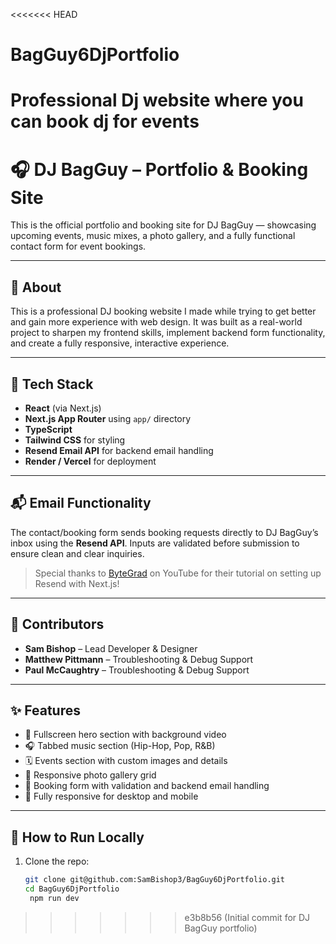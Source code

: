 <<<<<<< HEAD
# BagGuy6DjPortfolio
Professional Dj website where you can book dj for events 
=======
# 🎧 DJ BagGuy – Portfolio & Booking Site

This is the official portfolio and booking site for DJ BagGuy — showcasing upcoming events, music mixes, a photo gallery, and a fully functional contact form for event bookings.

---

## 📖 About

This is a professional DJ booking website I made while trying to get better and gain more experience with web design. It was built as a real-world project to sharpen my frontend skills, implement backend form functionality, and create a fully responsive, interactive experience.

---

## 🚀 Tech Stack

- **React** (via Next.js)
- **Next.js App Router** using `app/` directory
- **TypeScript**
- **Tailwind CSS** for styling
- **Resend Email API** for backend email handling
- **Render / Vercel** for deployment

---

## 📬 Email Functionality

The contact/booking form sends booking requests directly to DJ BagGuy’s inbox using the **Resend API**. Inputs are validated before submission to ensure clean and clear inquiries.

> Special thanks to [ByteGrad](https://www.youtube.com/@ByteGrad) on YouTube for their tutorial on setting up Resend with Next.js!

---

## 👥 Contributors

- **Sam Bishop** – Lead Developer & Designer
- **Matthew Pittmann** – Troubleshooting & Debug Support
- **Paul McCaughtry** – Troubleshooting & Debug Support

---

## ✨ Features

- 🎥 Fullscreen hero section with background video
- 🎧 Tabbed music section (Hip-Hop, Pop, R&B)
- 🗓️ Events section with custom images and details
- 📸 Responsive photo gallery grid
- 📩 Booking form with validation and backend email handling
- 📱 Fully responsive for desktop and mobile

---

## 🧪 How to Run Locally

1. Clone the repo:
   ```bash
   git clone git@github.com:SamBishop3/BagGuy6DjPortfolio.git
   cd BagGuy6DjPortfolio
    npm run dev
>>>>>>> e3b8b56 (Initial commit for DJ BagGuy portfolio)

